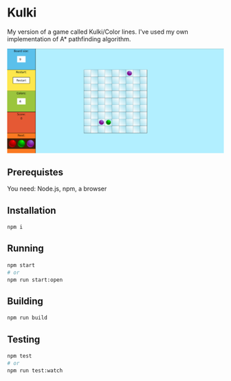 # Kulki
My version of a game called Kulki/Color lines. I've used my own implementation of A* pathfinding algorithm.

<img src="./assets/projectPreview.PNG">

## Prerequistes

You need: Node.js, npm, a browser

## Installation
```bash
npm i
```

## Running
```bash
npm start
# or
npm run start:open
```

## Building
```bash
npm run build
```

## Testing
```bash
npm test
# or
npm run test:watch
```
